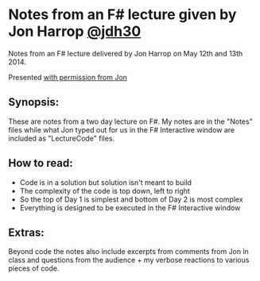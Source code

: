# Notes from an F# lecture given by Jon Harrop [@jdh30](https://github.com/jdh30)

Notes from an F# lecture delivered by Jon Harrop on May 12th and 13th 2014. 

Presented [with permission from Jon](https://twitter.com/jonharrop/status/468619936861282304)

## Synopsis: 

These are notes from a two day lecture on F#. My notes are in the "Notes"
files while what Jon typed out for us in the F# Interactive window are
included as "LectureCode" files. 

## How to read: 

* Code is in a solution but solution isn't meant to build 
* The complexity of the code is top down, left to right
* So the top of Day 1 is simplest and bottom of Day 2 is most complex
* Everything is designed to be executed in the F# Interactive window

## Extras: 

Beyond code the notes also include excerpts from comments from Jon in 
class and questions from the audience + my verbose reactions to various
pieces of code. 
